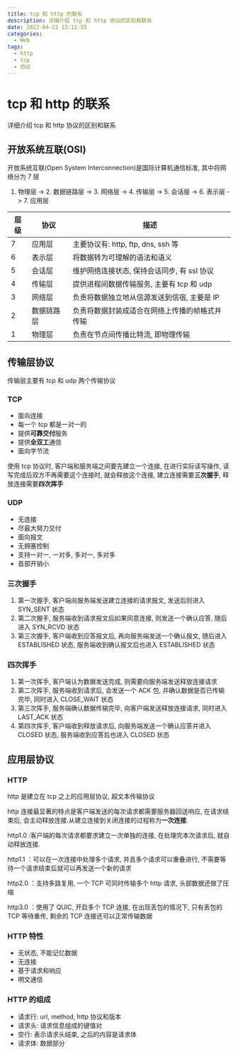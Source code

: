 ```yaml
---
title: tcp 和 http 的联系
description: 详细介绍 tcp 和 http 协议的区别和联系
date: 2022-04-22 12:12:33
categories:
  - Web
tags:
  - http
  - tcp
  - 协议
---
```


# tcp 和 http 的联系

详细介绍 tcp 和 http 协议的区别和联系

## 开放系统互联(OSI)

开放系统互联(Open System Interconnection)是国际计算机通信标准, 其中将网络分为 7 层

1. 物理层 -> 2. 数据链路层 -> 3. 网络层 -> 4. 传输层 -> 5. 会话层 -> 6. 表示层 -> 7. 应用层

| 层级 | 协议       | 描述                                           |
| ---- | ---------- | ---------------------------------------------- |
| 7    | 应用层     | 主要协议有: http, ftp, dns, ssh 等             |
| 6    | 表示层     | 将数据转为可理解的语法和语义                   |
| 5    | 会话层     | 维护网络连接状态, 保持会话同步, 有 ssl 协议    |
| 4    | 传输层     | 提供进程间数据传输服务, 主要有 tcp 和 udp      |
| 3    | 网络层     | 负责将数据独立地从信源发送到信宿, 主要是 IP    |
| 2    | 数据链路层 | 负责将数据封装成适合在网络上传播的帧格式并传输 |
| 1    | 物理层     | 负责在节点间传播比特流, 即物理传输             |

## 传输层协议

传输层主要有 tcp 和 udp 两个传输协议

### TCP

- 面向连接
- 每一个 tcp 都是一对一的
- 提供**可靠交付**服务
- 提供**全双工**通信
- 面向字节流

使用 tcp 协议时, 客户端和服务端之间要先建立一个连接, 在进行实际读写操作, 读写完成后双方不再需要这个连接时, 就会释放这个连接, 建立连接需要**三次握手**, 释放连接需要**四次挥手**

### UDP

- 无连接
- 尽最大努力交付
- 面向报文
- 无拥塞控制
- 支持一对一, 一对多, 多对一, 多对多
- 首部开销小

### 三次握手

1. 第一次握手, 客户端向服务端发送建立连接的请求报文, 发送后则进入 SYN_SENT 状态
2. 第二次握手, 服务端收到请求报文后如果同意连接, 则发送一个确认应答, 随后进入 SYN_RCVD 状态
3. 第三次握手, 客户端收到应答报文后, 再向服务端发送一个确认报文, 随后进入 ESTABLISHED 状态, 服务端收到确认报文后也进入 ESTABLISHED 状态

### 四次挥手

1. 第一次挥手, 客户端认为数据发送完成, 则需要向服务端发送释放连接请求
2. 第二次挥手, 服务端收到请求后, 会发送一个 ACK 包, 并确认数据是否已传输完毕, 同时进入 CLOSE_WAIT 状态
3. 第三次挥手, 服务端确认数据传输完毕, 向客户端发送释放连接请求, 同时进入 LAST_ACK 状态
4. 第四次挥手, 客户端收到释放请求后, 向服务端发送一个确认应答并进入 CLOSED 状态, 服务端收到应答后也进入 CLOSED 状态

## 应用层协议

### HTTP

http 是建立在 tcp 之上的应用层协议, 超文本传输协议

http 连接最显著的特点是客户端发送的每次请求都需要服务器回送响应, 在请求结束后, 会主动释放连接.从建立连接到关闭连接的过程称为**一次连接**.

http1.0 :客户端的每次请求都要求建立一次单独的连接, 在处理完本次请求后, 就自动释放连接.

http1.1 ：可以在一次连接中处理多个请求, 并且多个请求可以重叠进行, 不需要等待一个请求结束后就可以再发送一个新的请求

http2.0 ：支持多路复用, 一个 TCP 可同时传输多个 http 请求, 头部数据还做了压缩

http3.0 ：使用了 QUIC, 开启多个 TCP 连接, 在出现丢包的情况下, 只有丢包的 TCP 等待重传, 剩余的 TCP 连接还可以正常传输数据

### HTTP 特性

- 无状态, 不能记忆数据
- 无连接
- 基于请求和响应
- 明文通信

### HTTP 的组成

- 请求行: url, method, http 协议和版本
- 请求头: 请求信息组成的键值对
- 空行: 表示请求头结束, 之后的内容是请求体
- 请求体: 数据部分
